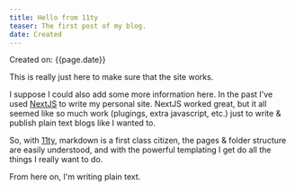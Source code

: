 ```yaml
---
title: Hello from 11ty
teaser: The first post of my blog.
date: Created
---
```


Created on: {{page.date}}

This is really just here to make sure that the site works.

I suppose I could also add some more information here. In the past I've used [NextJS](https://nextjs.org/) to write my personal site. NextJS worked great, but it all seemed like so much work (plugings, extra javascript, etc.) just to write & publish plain text blogs like I wanted to. 

So, with [11ty](https://www.11ty.dev/), markdown is a first class citizen, the pages & folder structure are easily understood, and with the powerful templating I get do all the things I really want to do. 

From here on, I'm writing plain text. 


